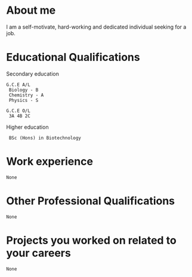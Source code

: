 # About me
 I am a self-motivate, hard-working and dedicated individual seeking for a job.
# Educational Qualifications
  Secondary education
  
    G.C.E A/L    
     Biology - B
     Chemistry - A
     Physics - S
      
    G.C.E O/L
     3A 4B 2C
      
  Higher education

     BSc (Hons) in Biotechnology
# Work experience

    None

# Other Professional Qualifications

    None
 
# Projects you worked on related to your careers

    None

